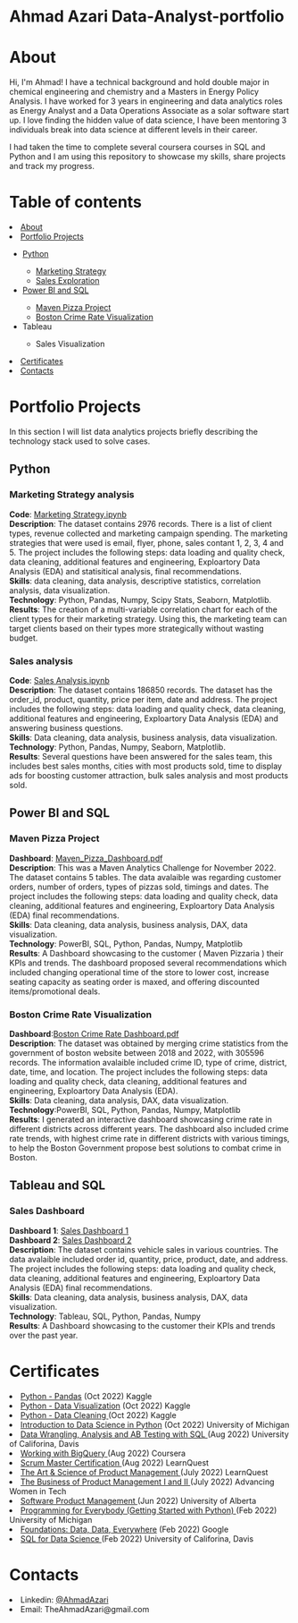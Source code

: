 # Ahmad Azari Data-Analyst-portfolio

# About

Hi, I'm Ahmad! I have a technical background and hold double major in chemical engineering and chemistry and a Masters in Energy Policy Analysis. I have worked for 3 years in engineering and data analytics roles as Energy Analyst and a Data Operations Associate as a solar software start up. I love finding the hidden value of data science, I have been mentoring 3 individuals break into data science at different levels in their career.

I had taken the time to complete several coursera courses in SQL and Python and I am using this repository to showcase my skills, share projects and track my progress. 


# Table of contents

<li> <a href="https://github.com/AhmadAzari/Data-Analyst-portfolio#about">About</a></li>
<li> <a href="https://github.com/AhmadAzari/Data-Analyst-portfolio#portfolio-projects">Portfolio Projects</a></li>
 <ul>
 <li> <a href="https://github.com/AhmadAzari/Data-Analyst-portfolio#python">Python</a></li>
 <ul>
      <li> <a href="https://github.com/AhmadAzari/Data-Analyst-portfolio#-marketing-strategy-analysis-">Marketing Strategy</a></li>
      <li> <a href="https://github.com/AhmadAzari/Data-Analyst-portfolio#sales-analysis-">Sales Exploration</a></li>
    </ul>
  
 <li> <a href="https://github.com/AhmadAzari/Data-Analyst-portfolio#power-bi-and-sql">Power BI and SQL</a></li>   
  <ul>
      <li> <a href="https://github.com/AhmadAzari/Data-Analyst-portfolio#-maven-pizza-project-">Maven Pizza Project</a></li>
      <li> <a href="https://github.com/AhmadAzari/Data-Analyst-portfolio#boston-crime-rate-visualization-">Boston Crime Rate Visualization</a></li>
    </ul>
 <li>Tableau</li>
  <ul>
      <li>Sales Visualization</li>
    </ul>
 </ul>
<li> <a href="https://github.com/AhmadAzari/Data-Analyst-portfolio#certificates">Certificates</a></li>
<li> <a href="https://github.com/AhmadAzari/Data-Analyst-portfolio#contacts">Contacts</a></li>


# Portfolio Projects 

In this section I will list data analytics projects briefly describing the technology stack used to solve cases.

<h2>Python</h2> 

<h3> Marketing Strategy analysis </h3> 
<b>Code</b>:   <a href="https://github.com/AhmadAzari/Data-Analyst-portfolio/blob/main/Python%20Projects/Marketing%20Project/Marketing%20Strategy.ipynb">Marketing Strategy.ipynb</a>  </br>
<b>Description</b>: The dataset contains 2976 records. There is a list of client types, revenue collected and marketing campaign spending. The marketing strategies that were used is email, flyer, phone, sales contant 1, 2, 3, 4 and 5. The project includes the following steps: data loading and quality check, data cleaning, additional features and engineering, Exploartory Data Analysis (EDA) and statisitical analysis, final recommendations. </br>
<b>Skills</b>: data cleaning, data analysis, descriptive statistics, correlation analysis, data visualization. </br>
<b>Technology</b>: Python, Pandas, Numpy, Scipy Stats, Seaborn, Matplotlib. </br>
<b>Results</b>: The creation of a multi-variable correlation chart for each of the client types for their marketing strategy. Using this, the marketing team can target clients based on their types more strategically without wasting budget. 

<h3>Sales analysis </h3> 
<b>Code</b>:   <a href="https://github.com/AhmadAzari/Data-Analyst-portfolio/blob/main/Python%20Projects/Sales%20Analysis/Sales%20Analysis.ipynb">Sales Analysis.ipynb</a>  </br>
<b>Description</b>: The dataset contains 186850  records. The dataset has the order_id, product, quantity, price per item, date and address. The project includes the following steps: data loading and quality check, data cleaning, additional features and engineering, Exploartory Data Analysis (EDA) and answering business questions. </br>
<b>Skills</b>: Data cleaning, data analysis, business analysis, data visualization. </br>
<b>Technology</b>: Python, Pandas, Numpy, Seaborn, Matplotlib. </br>
<b>Results</b>: Several questions have been answered for the sales team, this includes best sales months, cities with most products sold, time to display ads for boosting customer attraction, bulk sales analysis and most products sold.

<h2>Power BI and SQL</h2> 

<h3> Maven Pizza Project </h3> 
<b>Dashboard</b>:   <a href="https://github.com/AhmadAzari/Data-Analyst-portfolio/blob/main/Power%20BI/Maven_Pizza_Dashboard.pdf"> Maven_Pizza_Dashboard.pdf</a>  </br>
<b>Description</b>: This was a Maven Analytics Challenge for November 2022. The dataset contains 5 tables. The data avalaible was regarding customer orders, number of orders, types of pizzas sold, timings and dates.
The project includes the following steps: data loading and quality check, data cleaning, additional features and engineering, Exploartory Data Analysis (EDA)  final recommendations. </br>
<b>Skills</b>: Data cleaning, data analysis, business analysis, DAX,  data visualization. </br>
<b>Technology</b>: PowerBI, SQL, Python, Pandas, Numpy, Matplotlib </br>
<b>Results</b>: A Dashboard showcasing to the customer ( Maven Pizzaria ) their KPIs and trends. The dashboard proposed several recommendations which included changing operational time of the store to lower cost, increase seating capacity as seating order is maxed, and offering discounted items/promotional deals. 

<h3>Boston Crime Rate Visualization </h3> 
<b>Dashboard</b>:<a href="https://github.com/AhmadAzari/Data-Analyst-portfolio/blob/main/Power%20BI/Boston%20Crime%20Rate%20Dashboard.pdf">Boston Crime Rate Dashboard.pdf</a>  </br>
<b>Description</b>: The dataset was obtained by merging crime statistics from the government of boston website between 2018 and 2022, with 305596 records. The information avalaible included crime ID, type of crime, district, date, time, and location. 
The project includes the following steps: data loading and quality check, data cleaning, additional features and engineering, Exploartory Data Analysis (EDA). </br>
<b>Skills</b>: Data cleaning, data analysis, DAX,  data visualization. </br>
<b>Technology</b>:PowerBI, SQL, Python, Pandas, Numpy, Matplotlib </br>
<b>Results</b>: I generated an interactive dashboard showcasing crime rate in different districts across different years. The dashboard also included crime rate trends, with highest crime rate in different districts with various timings, to help the Boston Government propose best solutions to combat crime in Boston. 

<h2>Tableau and SQL</h2> 

<h3> Sales Dashboard</h3> 
<b>Dashboard 1</b>:   <a href="https://public.tableau.com/app/profile/ahmad.azari/viz/SalesDashboard1_16635207364090/SalesDash1"> Sales Dashboard 1</a>  </br>
<b>Dashboard 2</b>:   <a href="https://public.tableau.com/app/profile/ahmad.azari/viz/SalesDashboard2_16635207622470/SalesDash2"> Sales Dashboard 2</a>  </br>
<b>Description</b>: The dataset contains vehicle sales in various countries. The data avalaible included order id, quantity, price, product, date, and address.
The project includes the following steps: data loading and quality check, data cleaning, additional features and engineering, Exploartory Data Analysis (EDA)  final recommendations. </br>
<b>Skills</b>: Data cleaning, data analysis, business analysis, DAX,  data visualization. </br>
<b>Technology</b>: Tableau, SQL, Python, Pandas, Numpy </br>
<b>Results</b>: A Dashboard showcasing to the customer their KPIs and trends over the past year.  


# Certificates
<li> <a href="https://www.kaggle.com/learn/certification/ahmadazari/pandas">Python - Pandas</a> (Oct 2022) Kaggle</li>
<li> <a href="https://www.kaggle.com/learn/certification/ahmadazari/data-visualization">Python - Data Visualization</a> (Oct 2022) Kaggle</li>
<li> <a href="https://www.kaggle.com/learn/certification/ahmadazari/data-cleaning">Python - Data Cleaning </a> (Oct 2022) Kaggle</li>
<li> <a href="https://www.coursera.org/account/accomplishments/certificate/EQQDTYNPCDBV">Introduction to Data Science in Python</a> (Oct 2022) University of Michigan</li>
<li> <a href="https://www.coursera.org/account/accomplishments/certificate/RYFFLH4TMZKJ">Data Wrangling, Analysis and AB Testing with SQL </a> (Aug 2022) University of Califorina, Davis </li>
<li> <a href="https://www.coursera.org/account/accomplishments/certificate/5V6EZVEMG9HN">Working with BigQuery </a> (Aug 2022) Coursera</li>
<li> <a href="https://www.coursera.org/account/accomplishments/specialization/7PEH4BQLM3YU">Scrum Master Certification </a> (Aug 2022) LearnQuest</li>
<li> <a href="https://www.coursera.org/account/accomplishments/records/4BH4VP4XH8KY">The Art & Science of Product Management </a> (July 2022) LearnQuest</li>
<li> <a href="https://www.coursera.org/account/accomplishments/records/8WQYWTBR6FXQ"> The Business of Product Management I and II </a> (July 2022) Advancing Women in Tech</li>
<li> <a href="https://www.coursera.org/account/accomplishments/specialization/ZJKFGXEP5ZLD">Software Product Management </a> (Jun 2022) University of Alberta</li>
<li> <a href="https://www.coursera.org/account/accomplishments/certificate/LYNBEZPXU2UX">Programming for Everybody (Getting Started with
Python) </a> (Feb 2022) University of Michigan</li>
<li> <a href="https://www.coursera.org/account/accomplishments/verify/KQFJS4C3EQMQ"> Foundations: Data, Data, Everywhere</a> (Feb 2022) Google </li>
<li> <a href="https://www.coursera.org/account/accomplishments/verify/RT6BUSCMDHKG">SQL for Data Science </a> (Feb 2022) University of Califorina, Davis</li>


# Contacts
<li> Linkedin:  <a href="https://www.linkedin.com/in/ahmadazari/"> @AhmadAzari </a> </li>
<li> Email: TheAhmadAzari@gmail.com </li>
